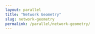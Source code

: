 ```yaml
---
layout: parallel
title: "Network Geometry"
slug: network-geometry
permalink: /parallel/network-geometry/
---
```


